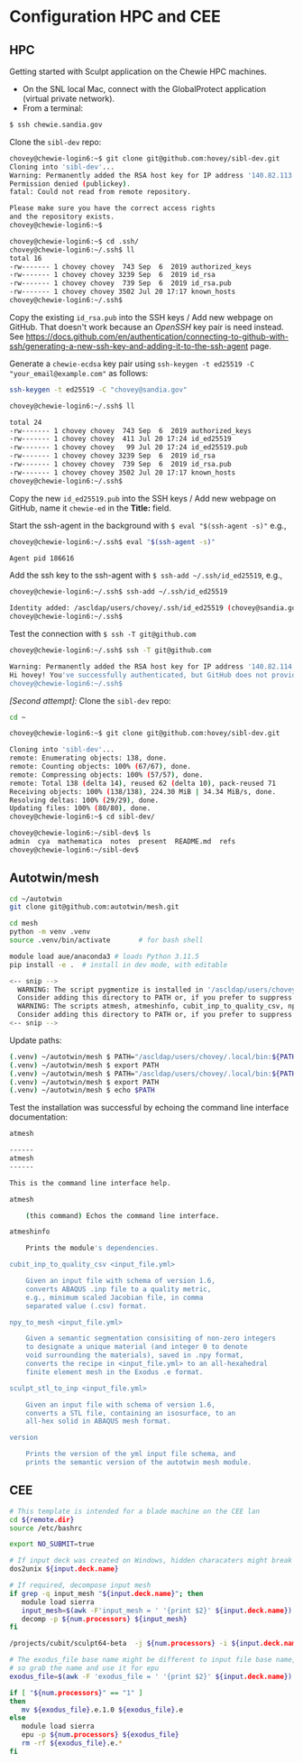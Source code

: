 # Configuration HPC and CEE

## HPC

Getting started with Sculpt application on the Chewie HPC machines.  

* On the SNL local Mac, connect with the GlobalProtect application (virtual private network).
* From a terminal:

```bash
$ ssh chewie.sandia.gov
```

Clone the `sibl-dev` repo:

```bash
chovey@chewie-login6:~$ git clone git@github.com:hovey/sibl-dev.git
Cloning into 'sibl-dev'...
Warning: Permanently added the RSA host key for IP address '140.82.113.4' to the list of known hosts.
Permission denied (publickey).
fatal: Could not read from remote repository.

Please make sure you have the correct access rights
and the repository exists.
chovey@chewie-login6:~$

chovey@chewie-login6:~$ cd .ssh/
chovey@chewie-login6:~/.ssh$ ll
total 16
-rw------- 1 chovey chovey  743 Sep  6  2019 authorized_keys
-rw------- 1 chovey chovey 3239 Sep  6  2019 id_rsa
-rw------- 1 chovey chovey  739 Sep  6  2019 id_rsa.pub
-rw------- 1 chovey chovey 3502 Jul 20 17:17 known_hosts
chovey@chewie-login6:~/.ssh$
```

Copy the existing `id_rsa.pub` into the SSH keys / Add new webpage on GitHub.
That doesn't work because an *OpenSSH* key pair is need instead.  
See https://docs.github.com/en/authentication/connecting-to-github-with-ssh/generating-a-new-ssh-key-and-adding-it-to-the-ssh-agent
page.

Generate a `chewie-ecdsa` key pair using `ssh-keygen -t ed25519 -C "your_email@example.com"` as follows:

```bash
ssh-keygen -t ed25519 -C "chovey@sandia.gov"

chovey@chewie-login6:~/.ssh$ ll

total 24
-rw------- 1 chovey chovey  743 Sep  6  2019 authorized_keys
-rw------- 1 chovey chovey  411 Jul 20 17:24 id_ed25519
-rw------- 1 chovey chovey   99 Jul 20 17:24 id_ed25519.pub
-rw------- 1 chovey chovey 3239 Sep  6  2019 id_rsa
-rw------- 1 chovey chovey  739 Sep  6  2019 id_rsa.pub
-rw------- 1 chovey chovey 3502 Jul 20 17:17 known_hosts
chovey@chewie-login6:~/.ssh$
```

Copy the new `id_ed25519.pub` into the SSH keys / Add new webpage on GitHub, 
name it `chewie-ed` in the **Title:** field.

Start the ssh-agent in the background with `$ eval "$(ssh-agent -s)"` e.g.,

```bash
chovey@chewie-login6:~/.ssh$ eval "$(ssh-agent -s)"

Agent pid 186616
```

Add the ssh key to the ssh-agent with `$ ssh-add ~/.ssh/id_ed25519`, e.g.,

```bash
chovey@chewie-login6:~/.ssh$ ssh-add ~/.ssh/id_ed25519

Identity added: /ascldap/users/chovey/.ssh/id_ed25519 (chovey@sandia.gov)
chovey@chewie-login6:~/.ssh$
```

Test the connection with `$ ssh -T git@github.com`

```bash
chovey@chewie-login6:~/.ssh$ ssh -T git@github.com

Warning: Permanently added the RSA host key for IP address '140.82.114.4' to the list of known hosts.
Hi hovey! You've successfully authenticated, but GitHub does not provide shell access.
chovey@chewie-login6:~/.ssh$
```

*[Second attempt]:* Clone the `sibl-dev` repo:

```bash
cd ~

chovey@chewie-login6:~$ git clone git@github.com:hovey/sibl-dev.git

Cloning into 'sibl-dev'...
remote: Enumerating objects: 138, done.
remote: Counting objects: 100% (67/67), done.
remote: Compressing objects: 100% (57/57), done.
remote: Total 138 (delta 14), reused 62 (delta 10), pack-reused 71
Receiving objects: 100% (138/138), 224.30 MiB | 34.34 MiB/s, done.
Resolving deltas: 100% (29/29), done.
Updating files: 100% (80/80), done.
chovey@chewie-login6:~$ cd sibl-dev/

chovey@chewie-login6:~/sibl-dev$ ls
admin  cya  mathematica  notes  present  README.md  refs
chovey@chewie-login6:~/sibl-dev$
```

## Autotwin/mesh

```bash
cd ~/autotwin
git clone git@github.com:autotwin/mesh.git

cd mesh
python -m venv .venv
source .venv/bin/activate       # for bash shell

module load aue/anaconda3 # loads Python 3.11.5
pip install -e .  # install in dev mode, with editable

<-- snip -->
  WARNING: The script pygmentize is installed in '/ascldap/users/chovey/.local/bin' which is not on PATH.
  Consider adding this directory to PATH or, if you prefer to suppress this warning, use --no-warn-script-location.
  WARNING: The scripts atmesh, atmeshinfo, cubit_inp_to_quality_csv, npy_to_mesh, sculpt_stl_to_inp and version are installed in '/ascldap/users/chovey/.local/bin' which is not on PATH.
  Consider adding this directory to PATH or, if you prefer to suppress this warning, use --no-warn-script-location.
<-- snip -->
```

Update paths:

```bash
(.venv) ~/autotwin/mesh $ PATH="/ascldap/users/chovey/.local/bin:${PATH}"
(.venv) ~/autotwin/mesh $ export PATH
(.venv) ~/autotwin/mesh $ PATH="/ascldap/users/chovey/.local/bin:${PATH}"
(.venv) ~/autotwin/mesh $ export PATH
(.venv) ~/autotwin/mesh $ echo $PATH
```

Test the installation was successful by echoing the command line interface
documentation:

```bash
atmesh

------
atmesh
------

This is the command line interface help.

atmesh

    (this command) Echos the command line interface.

atmeshinfo

    Prints the module's dependencies.

cubit_inp_to_quality_csv <input_file.yml>

    Given an input file with schema of version 1.6,
    converts ABAQUS .inp file to a quality metric,
    e.g., minimum scaled Jacobian file, in comma
    separated value (.csv) format.

npy_to_mesh <input_file.yml>

    Given a semantic segmentation consisiting of non-zero integers
    to designate a unique material (and integer 0 to denote
    void surrounding the materials), saved in .npy format,
    converts the recipe in <input_file.yml> to an all-hexahedral
    finite element mesh in the Exodus .e format.

sculpt_stl_to_inp <input_file.yml>

    Given an input file with schema of version 1.6,
    converts a STL file, containing an isosurface, to an
    all-hex solid in ABAQUS mesh format.

version

    Prints the version of the yml input file schema, and
    prints the semantic version of the autotwin mesh module.

```

## CEE

```bash
# This template is intended for a blade machine on the CEE lan
cd ${remote.dir}
source /etc/bashrc

export NO_SUBMIT=true

# If input deck was created on Windows, hidden characaters might break the awk command
dos2unix ${input.deck.name}

# If required, decompose input mesh
if grep -q input_mesh "${input.deck.name}"; then
   module load sierra
   input_mesh=$(awk -F'input_mesh = ' '{print $2}' ${input.deck.name})
   decomp -p ${num.processors} ${input_mesh}
fi

/projects/cubit/sculpt64-beta  -j ${num.processors} -i ${input.deck.name} > ${timestamp}.log

# The exodus_file base name might be different to input file base name,
# so grab the name and use it for epu
exodus_file=$(awk -F 'exodus_file = ' '{print $2}' ${input.deck.name})

if [ "${num.processors}" == "1" ]
then
   mv ${exodus_file}.e.1.0 ${exodus_file}.e
else
   module load sierra
   epu -p ${num.processors} ${exodus_file}
   rm -rf ${exodus_file}.e.*
fi
```

